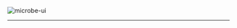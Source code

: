 ![microbe-ui](https://raw.githubusercontent.com/microbe-ui/microbe-ui/master/docs-src/assets/microbe-ui-name-lib.png)

---
